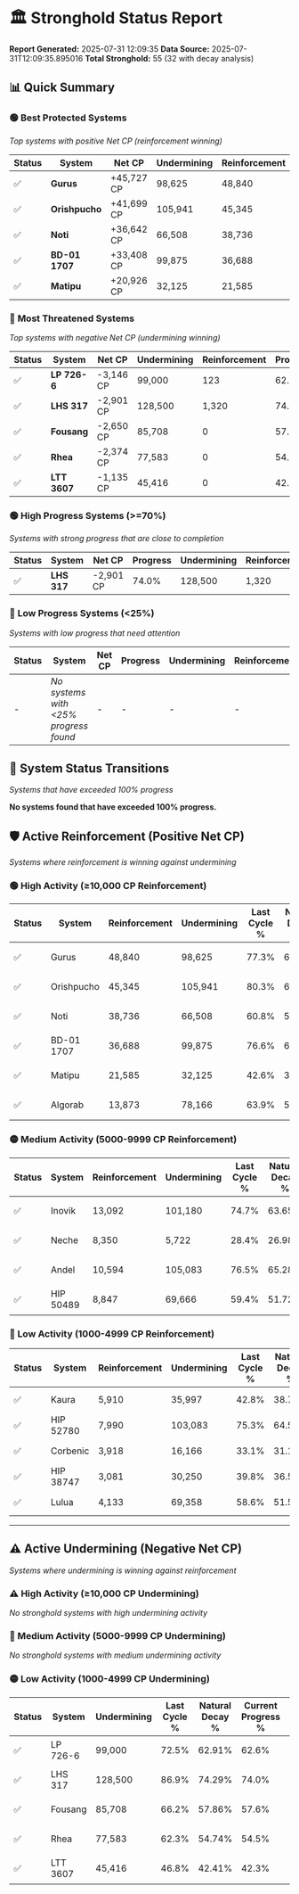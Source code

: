 # 🏛️ Stronghold Status Report

**Report Generated:** 2025-07-31 12:09:35
**Data Source:** 2025-07-31T12:09:35.895016
**Total Stronghold:** 55 (32 with decay analysis)

## 📊 Quick Summary

### 🟢 **Best Protected Systems**
*Top systems with positive Net CP (reinforcement winning)*

| Status | System | Net CP | Undermining | Reinforcement | Progress |
|--------|--------|--------|-------------|---------------|----------|
| ✅ | **Gurus** | +45,727 CP | 98,625 | 48,840 | 67.4% |
| ✅ | **Orishpucho** | +41,699 CP | 105,941 | 45,345 | 69.7% |
| ✅ | **Noti** | +36,642 CP | 66,508 | 38,736 | 54.1% |
| ✅ | **BD-01 1707** | +33,408 CP | 99,875 | 36,688 | 66.6% |
| ✅ | **Matipu** | +20,926 CP | 32,125 | 21,585 | 39.4% |

### 🔴 **Most Threatened Systems**
*Top systems with negative Net CP (undermining winning)*

| Status | System | Net CP | Undermining | Reinforcement | Progress |
|--------|--------|--------|-------------|---------------|----------|
| ✅ | **LP 726-6** | -3,146 CP | 99,000 | 123 | 62.6% |
| ✅ | **LHS 317** | -2,901 CP | 128,500 | 1,320 | 74.0% |
| ✅ | **Fousang** | -2,650 CP | 85,708 | 0 | 57.6% |
| ✅ | **Rhea** | -2,374 CP | 77,583 | 0 | 54.5% |
| ✅ | **LTT 3607** | -1,135 CP | 45,416 | 0 | 42.3% |

### 🟢 **High Progress Systems (>=70%)**
*Systems with strong progress that are close to completion*

| Status | System | Net CP | Progress | Undermining | Reinforcement |
|--------|--------|--------|----------|-------------|---------------|
| ✅ | **LHS 317** | -2,901 CP | 74.0% | 128,500 | 1,320 |

### 🔴 **Low Progress Systems (<25%)**
*Systems with low progress that need attention*

| Status | System | Net CP | Progress | Undermining | Reinforcement |
|--------|--------|--------|----------|-------------|---------------|
| - | *No systems with <25% progress found* | - | - | - | - |
## 🔄 System Status Transitions
*Systems that have exceeded 100% progress*

**No systems found that have exceeded 100% progress.**

## 🛡️ Active Reinforcement (Positive Net CP)
*Systems where reinforcement is winning against undermining*

### 🟢 High Activity (≥10,000 CP Reinforcement)

| Status | System | Reinforcement | Undermining | Last Cycle % | Natural Decay % | Current Progress % | Current CP | Net CP | Activity |
|--------|--------|---------------|-------------|--------------|-----------------|-------------------|------------|--------|----------|
| ✅ | Gurus | 48,840 | 98,625 | 77.3% | 62.83% | 67.4% | 674,000 | +45,727 | 🟢 High Reinforcement |
| ✅ | Orishpucho | 45,345 | 105,941 | 80.3% | 65.53% | 69.7% | 697,000 | +41,699 | 🟢 High Reinforcement |
| ✅ | Noti | 38,736 | 66,508 | 60.8% | 50.44% | 54.1% | 541,000 | +36,642 | 🟢 High Reinforcement |
| ✅ | BD-01 1707 | 36,688 | 99,875 | 76.6% | 63.26% | 66.6% | 665,999 | +33,408 | 🟢 High Reinforcement |
| ✅ | Matipu | 21,585 | 32,125 | 42.6% | 37.31% | 39.4% | 393,999 | +20,926 | 🟢 High Reinforcement |
| ✅ | Algorab | 13,873 | 78,166 | 63.9% | 54.95% | 56.1% | 561,000 | +11,460 | 🟢 High Reinforcement |

### 🟡 Medium Activity (5000-9999 CP Reinforcement)

| Status | System | Reinforcement | Undermining | Last Cycle % | Natural Decay % | Current Progress % | Current CP | Net CP | Activity |
|--------|--------|---------------|-------------|--------------|-----------------|-------------------|------------|--------|----------|
| ✅ | Inovik | 13,092 | 101,180 | 74.7% | 63.65% | 64.6% | 645,999 | +9,491 | 🟡 Medium Reinforcement |
| ✅ | Neche | 8,350 | 5,722 | 28.4% | 26.98% | 27.8% | 278,000 | +8,181 | 🟡 Medium Reinforcement |
| ✅ | Andel | 10,594 | 105,083 | 76.5% | 65.28% | 66.0% | 660,000 | +7,183 | 🟡 Medium Reinforcement |
| ✅ | HIP 50489 | 8,847 | 69,666 | 59.4% | 51.72% | 52.4% | 524,000 | +6,814 | 🟡 Medium Reinforcement |

### 🔴 Low Activity (1000-4999 CP Reinforcement)

| Status | System | Reinforcement | Undermining | Last Cycle % | Natural Decay % | Current Progress % | Current CP | Net CP | Activity |
|--------|--------|---------------|-------------|--------------|-----------------|-------------------|------------|--------|----------|
| ✅ | Kaura | 5,910 | 35,997 | 42.8% | 38.71% | 39.2% | 392,000 | +4,899 | 🔵 Low Reinforcement |
| ✅ | HIP 52780 | 7,990 | 103,083 | 75.3% | 64.53% | 65.0% | 650,000 | +4,694 | 🔵 Low Reinforcement |
| ✅ | Corbenic | 3,918 | 16,166 | 33.1% | 31.13% | 31.5% | 315,000 | +3,712 | 🔵 Low Reinforcement |
| ✅ | HIP 38747 | 3,081 | 30,250 | 39.8% | 36.56% | 36.8% | 368,000 | +2,417 | 🔵 Low Reinforcement |
| ✅ | Lulua | 4,133 | 69,358 | 58.6% | 51.51% | 51.7% | 517,000 | +1,888 | 🔵 Low Reinforcement |


---

## ⚠️ Active Undermining (Negative Net CP)
*Systems where undermining is winning against reinforcement*

### ⚠️ High Activity (≥10,000 CP Undermining)

*No stronghold systems with high undermining activity*

### 🔶 Medium Activity (5000-9999 CP Undermining)

*No stronghold systems with medium undermining activity*

### 🟡 Low Activity (1000-4999 CP Undermining)

| Status | System | Undermining | Last Cycle % | Natural Decay % | Current Progress % | Reinforcement | Current CP | Net CP | Activity |
|--------|--------|-------------|--------------|-----------------|-------------------|---------------|------------|--------|----------|
| ✅ | LP 726-6 | 99,000 | 72.5% | 62.91% | 62.6% | 123 | 626,000 | -3,146 | 🟡 Low Undermining |
| ✅ | LHS 317 | 128,500 | 86.9% | 74.29% | 74.0% | 1,320 | 740,000 | -2,901 | 🟡 Low Undermining |
| ✅ | Fousang | 85,708 | 66.2% | 57.86% | 57.6% | 0 | 576,000 | -2,650 | 🟡 Low Undermining |
| ✅ | Rhea | 77,583 | 62.3% | 54.74% | 54.5% | 0 | 545,000 | -2,374 | 🟡 Low Undermining |
| ✅ | LTT 3607 | 45,416 | 46.8% | 42.41% | 42.3% | 0 | 423,000 | -1,135 | 🟡 Low Undermining |
